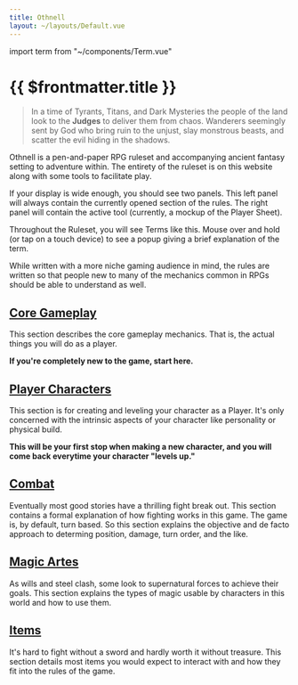 ```yaml
---
title: Othnell
layout: ~/layouts/Default.vue
---
```


import term from "~/components/Term.vue"

# {{ $frontmatter.title }}

> In a time of Tyrants, Titans, and Dark Mysteries the people of the land look
> to the **Judges** to deliver them from chaos. Wanderers seemingly sent by God
> who bring ruin to the unjust, slay monstrous beasts, and scatter the evil
> hiding in the shadows.

Othnell is a pen-and-paper RPG ruleset and accompanying ancient fantasy setting
to adventure within. The entirety of the ruleset is on this website along with
some tools to facilitate play.

If your display is wide enough, you should see two panels. This left panel will
always contain the currently opened section of the rules. The right panel will
contain the active tool (currently, a mockup of the Player Sheet).

Throughout the Ruleset, you will see <term target="demo-term">Terms like
this</term>. Mouse over and hold (or tap on a touch device) to see a popup
giving a brief explanation of the term.

While written with a more niche gaming audience in mind, the rules are written
so that people new to many of the mechanics common in RPGs should be able to
understand as well.

## [Core Gameplay](core)

This section describes the core gameplay mechanics. That is, the actual things
you will do as a player.

**If you're completely new to the game, start here.**

## [Player Characters](characters)

This section is for creating and leveling your character as a Player. It's only
concerned with the intrinsic aspects of your character like personality or
physical build.

**This will be your first stop when making a new character, and you will come
back everytime your character "levels up."**

## [Combat](combat)

Eventually most good stories have a thrilling fight break out. This section
contains a formal explanation of how fighting works in this game. The game is,
by default, turn based. So this section explains the objective and de facto
approach to determing position, damage, turn order, and the like.

## [Magic Artes](magic)

As wills and steel clash, some look to supernatural forces to achieve their
goals. This section explains the types of magic usable by characters in this
world and how to use them.

## [Items](items)

It's hard to fight without a sword and hardly worth it without treasure. This
section details most items you would expect to interact with and how they fit
into the rules of the game.

